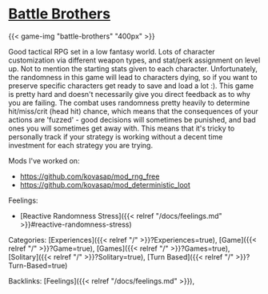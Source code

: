 # [Battle Brothers](http://battlebrothersgame.com/)

{{< game-img "battle-brothers" "400px" >}}

Good tactical RPG set in a low fantasy world.
Lots of character customization via different weapon types, and stat/perk
assignment on level up.
Not to mention the starting stats given to each character.
Unfortunately, the randomness in this game will lead to characters dying, so if
you want to preserve specific characters get ready to save and load a lot :).
This game is pretty hard and doesn't necessarily give you direct feedback as to
why you are failing.
The combat uses randomness pretty heavily to determine hit/miss/crit (head hit)
chance, which means that the consequences of your actions are 'fuzzed' - good
decisions will sometimes be punished, and bad ones you will sometimes get away
with.
This means that it's tricky to personally track if your strategy is working
without a decent time investment for each strategy you are trying.

Mods I've worked on:

 - https://github.com/kovasap/mod_rng_free
 - https://github.com/kovasap/mod_deterministic_loot

Feelings: 

  - [Reactive Randomness Stress]({{< relref "/docs/feelings.md" >}}#reactive-randomness-stress)

Categories: [Experiences]({{< relref "/" >}}?Experiences=true),
[Game]({{< relref "/" >}}?Game=true),
[Games]({{< relref "/" >}}?Games=true),
[Solitary]({{< relref "/" >}}?Solitary=true),
[Turn Based]({{< relref "/" >}}?Turn-Based=true)

Backlinks: [Feelings]({{< relref "/docs/feelings.md" >}}), 

